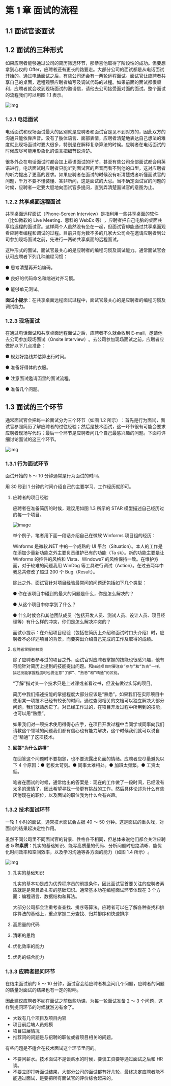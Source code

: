 # 第 1 章 面试的流程

## 1.1 面试官谈面试

## 1.2 面试的三种形式

如果应聘者能够通过公司的简历筛选环节，那恭喜他取得了阶段性的成功。但要想拿到心仪的 Offer，应聘者还有更长的路要走。大部分公司的面试都是从电话面试开始的。通过电话面试之后，有些公司还会有一两轮远程面试。面试官让应聘者共享自己的桌面，远程观察应聘者编写及调试代码的过程。如果前面的面试都很顺利，应聘者就会收到现场面试的邀请信，请他去公司接受面对面的面试。整个面试的流程我们可以用图 1.1 表示。

![img](https://read-1305214533.cos.ap-guangzhou.myqcloud.com/epub_680309_2.jpg)

### 1.2.1 电话面试

电话面试和现场面试最大的区别就是应聘者和面试官是见不到对方的，因此双方的沟通只能依靠声音。没有了肢体语言、面部表情，应聘者清楚地表达自己想法的难度就比现场面试时要大很多，特别是在解释复杂算法的时候。应聘者在电话面试的时候应尽可能用形象化的语言把细节说清楚。

很多外企在电话面试时都会加上英语面试的环节，甚至有些公司全部面试都会用英语进行。电话面试时应聘者只能听到面试官的声音而看不到他的口型，这对应聘者的听力提出了更高的要求。如果应聘者在面试的时候没有听清楚或者听懂面试官的问题，千万不要不懂装懂、答非所问，这是面试的大忌。当不确定面试官的问题的时候，应聘者一定要大胆地向面试官多提问，直到弄清楚面试官的意图为止。

### 1.2.2 共享桌面远程面试

共享桌面远程面试（Phone-Screen Interview）是指利用一些共享桌面的软件（比如微软的 Live Meeting、思科的 WebEx 等）​，应聘者把自己电脑的桌面共享给远程的面试官。这样两个人虽然没有坐在一起，但面试官却能通过共享桌面观看应聘者编程和调试的过程。目前只有为数不多的几家大公司会在邀请应聘者到公司参加现场面试之前，先进行一两轮共享桌面的远程面试。

这种形式的面试，面试官最关心的是应聘者的编程习惯及调试能力。通常面试官会认可应聘者下列几种编程习惯：

● 思考清楚再开始编码。

● 良好的代码命名和缩进对齐习惯。

● 能够单元测试。

**面试小提示**：在共享桌面远程面试过程中，面试官最关心的是应聘者的编程习惯及调试能力。

### 1.2.3 现场面试

在通过电话面试和共享桌面远程面试之后，应聘者不久就会收到 E-mail，邀请他去公司参加现场面试（Onsite Interview）​。去公司参加现场面试之前，应聘者应做好以下几点准备：

● 规划好路线并估算出行时间。

● 准备好得体的衣服。

● 注意面试邀请函里的面试流程。

● 准备几个问题。

## 1.3 面试的三个环节

通常面试官会把每一轮面试分为三个环节（如图 1.2 所示）​：首先是行为面试，面试官参照简历了解应聘者的过往经验；然后是技术面试，这一环节很有可能会要求应聘者现场写代码；最后一个环节是应聘者问几个自己最感兴趣的问题。下面将详细讨论面试的这三个环节。

![img](https://read-1305214533.cos.ap-guangzhou.myqcloud.com/epub_680309_3.jpg)

### 1.3.1 行为面试环节

面试开始的 5 ～ 10 分钟通常是行为面试的时间。

用 30 秒到 1 分钟的时间介绍自己的主要学习、工作经历就即可。

1. 应聘者的项目经验

   应聘者在准备简历的时候，建议用如图 1.3 所示的 STAR 模型描述自己经历过的每一个项目。

   ![image](https://read-1305214533.cos.ap-guangzhou.myqcloud.com/epub_680309_4.jpg)

   举个例子，笔者用下面一段话介绍自己在微软 Winforms 项目组的经历：

   Winforms 是微软.NET 中的一个成熟的 UI 平台（Situation）。本人的工作是在添加少量新功能之外主要负责维护已有的功能（Ta sk）。新的功能主要是让 Winforms 的控件的风格和 Vista、Windows7 的风格保持一致。在维护方面，对于较难的问题我用 WinDbg 等工具进行调试（Action）。在过去两年中我总共修改了超过 200 个 Bug（Result）。

   除此之外，面试官针对项目经验最常问的问题还包括如下几个类型：

   ● 你在该项目中碰到的最大的问题是什么，你是怎么解决的？

   ● 从这个项目中你学到了什么？

   ● 什么时候会和其他团队成员（包括开发人员、测试人员、设计人员、项目经理等）有什么样的冲突，你们是怎么解决冲突的？

   面试小提示：在介绍项目经验（包括在简历上介绍和面试时口头介绍）时，应聘者不必详述项目的背景，而要突出介绍自己完成的工作及取得的成绩。

2. `应聘者掌握的技能`

   除了应聘者参与过的项目之外，面试官对应聘者掌握的技能也很感兴趣，他有可能针对简历上提到的技能提出问题。和`描述项目时要注意“参与”和“负责”一样，描述技能掌握程度时也要注意“了解”​、​“熟悉”和“精通”的区别`。

   “了解”指对某一个技术只是上过课或者看过书，但没有做过实际的项目。

   简历中我们描述技能的掌握程度大部分应该是“熟悉”​。如果我们在实际项目中使用某一项技术已经有较长的时间，通过查阅相关的文档可以独立解决大部分问题，我们就熟悉它了。对已经工作过的，在项目开发过程中所用到的技能，也可以用“熟悉”​。

   如果我们对一项技术使用得得心应手，在项目开发过程中当同学或同事向我们请教这个领域的问题我们都有信心也有能力解决，这个时候我们就可以说自己“精通”了这项技术。

3. **回答“为什么跳槽”**

   在回答这个问题时不要抱怨，也不要流露出负面的情绪。应聘者应尽量避免以下 4 个原因：● 老板太苛刻。● 同事太难相处。● 加班太频繁。● 工资太低。

   笔者在面试的时候，通常给出的答案是：现在的工作做了一段时间，已经没有太多的激情了，因此希望寻找一份更有挑战的工作。然后具体论述为什么有些厌倦现在的职位，以及面试的职位我为什么会有兴趣。

### 1.3.2 技术面试环节

一轮 1 小时的面试，通常技术面试会占据 40 ～ 50 分钟。这是面试的重头戏，对面试的结果起决定性作用。

虽然不同公司里不同面试官的背景、性格各不相同，但总体来说他们都会关注应聘者 **5 种素质**：扎实的基础知识、能写高质量的代码、分析问题时思路清晰、能优化时间效率和空间效率，以及学习沟通等各方面的能力（如图 1.4 所示）​。

![img](https://read-1305214533.cos.ap-guangzhou.myqcloud.com/epub_680309_5.jpg)

1. 扎实的基础知识

   扎实的基本功是成为优秀程序员的前提条件，因此面试官首要关注的应聘者素质就是是否具备扎实的基础知识。通常基本功在编程面试环节体现在 3 个方面：编程语言、数据结构和算法。

   大部分公司都会注重考查查找、排序等算法。应聘者可以在了解各种查找和排序算法的基础上，重点掌握二分查找、归并排序和快速排序

2. 高质量的代码
3. 清晰的思路
4. 优化效率的能力
5. 优秀的综合能力

### 1.3.3 应聘者提问环节

在结束面试前的 5 ～ 10 分钟，面试官会给应聘者机会问几个问题，应聘者的问题的质量对面试的结果也有一定的影响。

因此建议应聘者不妨在面试之前做些功课，为每一轮面试准备 2 ～ 3 个问题，这样到提问环节的时候就游刃有余了。

- 大致有几个项目及项目内容
- 项目前后端人员规模
- 项目进展情况
- 推荐问的问题是与招聘的职位或者项目相关的问题。

有些问题是不适合在技术面试这个环节里问的。

- 不要问薪水。技术面试不是谈薪水的时候，要谈工资要等通过面试之后和 HR 谈。
- 不要立即打听面试结果，大部分公司的面试都有好几轮，最终决定应聘者能不能通过面试，是要把所有面试官的评价综合起来的。
